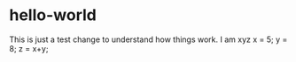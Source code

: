 # hello-world

This is just a test change to understand how things work.
I am xyz
x = 5;
y = 8;
z = x+y;
